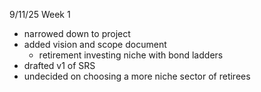 9/11/25 Week 1
- narrowed down to project
- added vision and scope document
    - retirement investing niche with bond ladders
- drafted v1 of SRS
- undecided on choosing a more niche sector of retirees